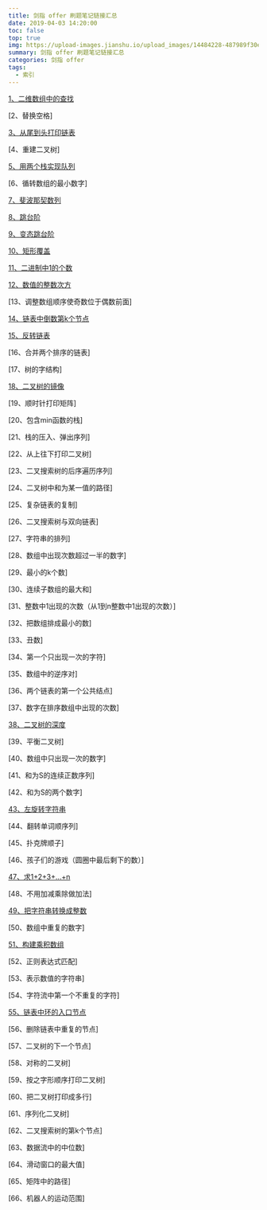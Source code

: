 ```yaml
---
title: 剑指 offer 刷题笔记链接汇总
date: 2019-04-03 14:20:00
toc: false
top: true
img: https://upload-images.jianshu.io/upload_images/14484228-487989f30ef13848.jpg?imageMogr2/auto-orient/strip%7CimageView2/2/w/1240
summary: 剑指 offer 刷题笔记链接汇总
categories: 剑指 offer
tags:
  - 索引
---
```


[1、二维数组中的查找](http://blog.wenguang0816.top/2019/04/01/sword_refers_to_offer/01-lookup-in-a-two-dimensional-array/)

[2、替换空格]

[3、从尾到头打印链表](http://blog.wenguang0816.top/2019/04/02/sword_refers_to_offer/03-print-linkedlist-from-tail-to-head/)

[4、重建二叉树]

[5、用两个栈实现队列](http://blog.wenguang0816.top/2019/04/18/sword_refers_to_offer/05-queue-with-two-stacks/)

[6、循转数组的最小数字]

[7、斐波那契数列](http://blog.wenguang0816.top/2019/04/01/sword_refers_to_offer/07-fibonacci-series/)

[8、跳台阶](http://blog.wenguang0816.top/2019/04/03/sword_refers_to_offer/08-jumpfloor/)

[9、变态跳台阶](http://blog.wenguang0816.top/2019/04/03/sword_refers_to_offer/09-jumpfloorii/)

[10、矩形覆盖](http://blog.wenguang0816.top/2019/04/04/sword_refers_to_offer/10-rectcover/)

[11、二进制中1的个数](http://blog.wenguang0816.top/2019/04/01/sword_refers_to_offer/11-number-of-1-bits/)

[12、数值的整数次方](http://blog.wenguang0816.top/2019/04/21/sword_refers_to_offer/12-power/)

[13、调整数组顺序使奇数位于偶数前面]

[14、链表中倒数第k个节点](http://blog.wenguang0816.top/2019/04/23/sword_refers_to_offer/14-findkthtotail/)

[15、反转链表](http://blog.wenguang0816.top/2019/04/02/sword_refers_to_offer/15-reverse-linkedlist/)

[16、合并两个排序的链表]

[17、树的字结构]

[18、二叉树的镜像](http://blog.wenguang0816.top/2019/04/17/sword_refers_to_offer/18-mirror/)

[19、顺时针打印矩阵]

[20、包含min函数的栈]

[21、栈的压入、弹出序列]

[22、从上往下打印二叉树]

[23、二叉搜索树的后序遍历序列]

[24、二叉树中和为某一值的路径]

[25、复杂链表的复制]

[26、二叉搜索树与双向链表]

[27、字符串的排列]

[28、数组中出现次数超过一半的数字]

[29、最小的k个数]

[30、连续子数组的最大和]

[31、整数中1出现的次数（从1到n整数中1出现的次数）]

[32、把数组排成最小的数]

[33、丑数]

[34、第一个只出现一次的字符]

[35、数组中的逆序对]

[36、两个链表的第一个公共结点]

[37、数字在排序数组中出现的次数]

[38、二叉树的深度](http://blog.wenguang0816.top/2019/04/17/sword_refers_to_offer/38-treedepth/)

[39、平衡二叉树]

[40、数组中只出现一次的数字]

[41、和为S的连续正数序列]

[42、和为S的两个数字]

[43、左旋转字符串](http://blog.wenguang0816.top/2019/04/21/sword_refers_to_offer/43-leftrotatestring/)

[44、翻转单词顺序列]

[45、扑克牌顺子]

[46、孩子们的游戏（圆圈中最后剩下的数）]

[47、求1+2+3+…+n](http://blog.wenguang0816.top/2019/04/02/sword_refers_to_offer/47-sum/)

[48、不用加减乘除做加法]

[49、把字符串转换成整数](http://blog.wenguang0816.top/2019/04/21/sword_refers_to_offer/49-strtoint/)

[50、数组中重复的数字]

[51、构建乘积数组](http://blog.wenguang0816.top/2019/04/04/sword_refers_to_offer/51-multiply/)

[52、正则表达式匹配]

[53、表示数值的字符串]

[54、字符流中第一个不重复的字符]

[55、链表中环的入口节点](http://blog.wenguang0816.top/2019/04/23/sword_refers_to_offer/55-entrynodeofloop/)

[56、删除链表中重复的节点]

[57、二叉树的下一个节点]

[58、对称的二叉树]

[59、按之字形顺序打印二叉树]

[60、把二叉树打印成多行]

[61、序列化二叉树]

[62、二叉搜索树的第k个节点]

[63、数据流中的中位数]

[64、滑动窗口的最大值]

[65、矩阵中的路径]

[66、机器人的运动范围]
